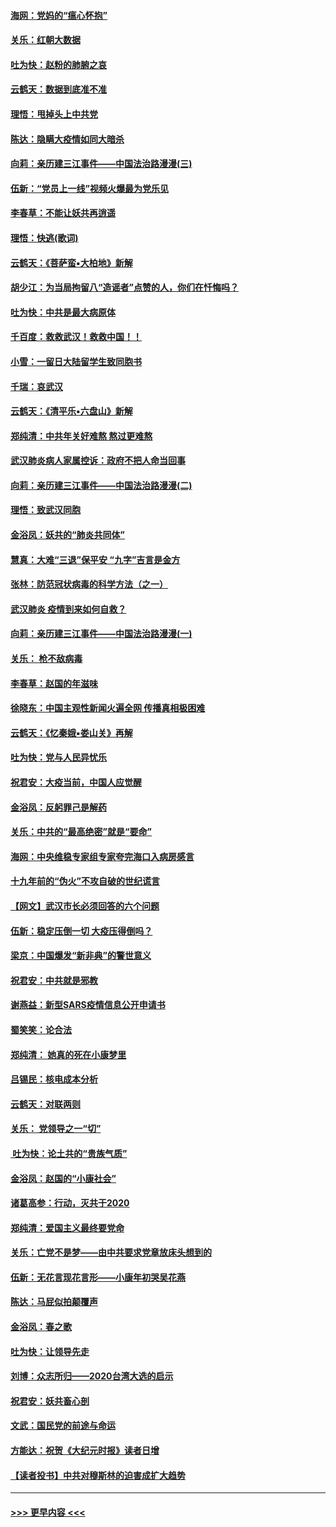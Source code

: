 #### [海网：党妈的“瘟心怀抱”](../pages/nsc993/n11840740.md?t=02040933) 
#### [关乐：红朝大数据](../pages/nsc993/n11840675.md?t=02040933) 
#### [吐为快：赵粉的肺腑之哀](../pages/nsc993/n11840618.md?t=02040933) 
#### [云鹤天：数据到底准不准](../pages/nsc993/n11840325.md?t=02040933) 
#### [理悟：甩掉头上中共党](../pages/nsc993/n11838826.md?t=02040933) 
#### [陈达：隐瞒大疫情如同大暗杀](../pages/nsc993/n11838771.md?t=02040933) 
#### [向莉：亲历建三江事件——中国法治路漫漫(三)](../pages/nsc993/n11831825.md?t=02040933) 
#### [伍新：“党员上一线”视频火爆最为党乐见](../pages/nsc993/n11838200.md?t=02040933) 
#### [李春草：不能让妖共再逍遥](../pages/nsc993/n11838102.md?t=02040933) 
#### [理悟：快逃(歌词)](../pages/nsc993/n11838083.md?t=02040933) 
#### [云鹤天：《菩萨蛮▪大柏地》新解](../pages/nsc993/n11838059.md?t=02040933) 
#### [胡少江：为当局拘留八“造谣者”点赞的人，你们在忏悔吗？](../pages/nsc993/n11836801.md?t=02040933) 
#### [吐为快：中共是最大病原体](../pages/nsc993/n11836748.md?t=02040933) 
#### [千百度：救救武汉！救救中国！！](../pages/nsc993/n11836145.md?t=02040933) 
#### [小雪：一留日大陆留学生致同胞书](../pages/nsc993/n11834624.md?t=02040933) 
#### [千瑞：哀武汉](../pages/nsc993/n11833647.md?t=02040933) 
#### [云鹤天：《清平乐▪六盘山》新解](../pages/nsc993/n11833611.md?t=02040933) 
#### [郑纯清：中共年关好难熬 熬过更难熬](../pages/nsc993/n11833489.md?t=02040933) 
#### [武汉肺炎病人家属控诉：政府不把人命当回事](../pages/nsc993/n11833205.md?t=02040933) 
#### [向莉：亲历建三江事件——中国法治路漫漫(二)](../pages/nsc993/n11829102.md?t=02040933) 
#### [理悟：致武汉同胞](../pages/nsc993/n11831522.md?t=02040933) 
#### [金浴凤：妖共的“肺炎共同体”](../pages/nsc993/n11829448.md?t=02040933) 
#### [慧真：大难“三退”保平安 “九字”吉言是金方](../pages/nsc993/n11829501.md?t=02040933) 
#### [张林：防范冠状病毒的科学方法（之一）](../pages/nsc993/n11828618.md?t=02040933) 
#### [武汉肺炎 疫情到来如何自救？](../pages/nsc993/n11827632.md?t=02040933) 
#### [向莉：亲历建三江事件——中国法治路漫漫(一)](../pages/nsc993/n11827190.md?t=02040933) 
#### [关乐： 枪不敌病毒](../pages/nsc993/n11826746.md?t=02040933) 
#### [李春草：赵国的年滋味](../pages/nsc993/n11826321.md?t=02040933) 
#### [徐晓东：中国主观性新闻火遍全网 传播真相极困难](../pages/nsc993/n11826508.md?t=02040933) 
#### [云鹤天：《忆秦娥▪娄山关》再解](../pages/nsc993/n11824682.md?t=02040933) 
#### [吐为快：党与人民异忧乐](../pages/nsc993/n11824660.md?t=02040933) 
#### [祝君安：大疫当前，中国人应觉醒](../pages/nsc993/n11821946.md?t=02040933) 
#### [金浴凤：反躬罪己是解药](../pages/nsc993/n11820280.md?t=02040933) 
#### [关乐：中共的“最高绝密”就是“要命”](../pages/nsc993/n11816946.md?t=02040933) 
#### [海网：中央维稳专家组专家夸完海口入病房感言](../pages/nsc993/n11815138.md?t=02040933) 
#### [十九年前的“伪火”不攻自破的世纪谎言](../pages/nsc993/n11813238.md?t=02040933) 
#### [【网文】武汉市长必须回答的六个问题](../pages/nsc993/n11813848.md?t=02040933) 
#### [伍新：稳定压倒一切 大疫压得倒吗？](../pages/nsc993/n11812634.md?t=02040933) 
#### [梁京：中国爆发“新非典”的警世意义](../pages/nsc993/n11812554.md?t=02040933) 
#### [祝君安：中共就是邪教](../pages/nsc993/n11812431.md?t=02040933) 
#### [谢燕益：新型SARS疫情信息公开申请书](../pages/nsc993/n11808840.md?t=02040933) 
#### [蜀笑笑：论合法](../pages/nsc993/n11808064.md?t=02040933) 
#### [郑纯清： 她真的死在小康梦里](../pages/nsc993/n11806623.md?t=02040933) 
#### [吕锡民：核电成本分析](../pages/nsc993/n11806284.md?t=02040933) 
#### [云鹤天：对联两则](../pages/nsc993/n11805957.md?t=02040933) 
#### [关乐： 党领导之一“切”](../pages/nsc993/n11804505.md?t=02040933) 
#### [ 吐为快：论土共的“贵族气质”](../pages/nsc993/n11804490.md?t=02040933) 
#### [金浴凤：赵国的“小康社会”](../pages/nsc993/n11804452.md?t=02040933) 
#### [诸葛高参：行动，灭共于2020](../pages/nsc993/n11804120.md?t=02040933) 
#### [郑纯清：爱国主义最终要党命](../pages/nsc993/n11802197.md?t=02040933) 
#### [关乐：亡党不是梦——由中共要求党章放床头想到的](../pages/nsc993/n11802156.md?t=02040933) 
#### [伍新：无花言现花言形——小康年初哭吴花燕](../pages/nsc993/n11800044.md?t=02040933) 
#### [陈达：马屁似拍颠覆声](../pages/nsc993/n11800010.md?t=02040933) 
#### [金浴凤：春之歌](../pages/nsc993/n11797687.md?t=02040933) 
#### [吐为快：让领导先走](../pages/nsc993/n11797512.md?t=02040933) 
#### [刘博：众志所归——2020台湾大选的启示](../pages/nsc993/n11796878.md?t=02040933) 
#### [祝君安：妖共畜心剖](../pages/nsc993/n11794273.md?t=02040933) 
#### [文武：国民党的前途与命运](../pages/nsc993/n11794198.md?t=02040933) 
#### [方能达：祝贺《大纪元时报》读者日增](../pages/nsc993/n11793807.md?t=02040933) 
#### [【读者投书】中共对穆斯林的迫害成扩大趋势](../pages/nsc993/n11791371.md?t=02040933) 

----
#### [ >>> 更早内容 <<< ](../indexes/nsc993-earlier.md)
